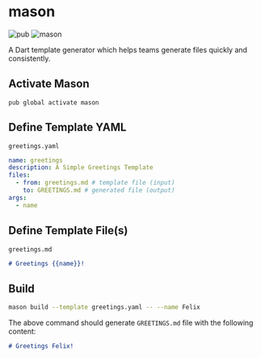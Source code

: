 # mason

![pub](https://img.shields.io/pub/v/mason.svg)
![mason](https://github.com/felangel/mason/workflows/mason/badge.svg?branch=master)

A Dart template generator which helps teams generate files quickly and consistently.

## Activate Mason

`pub global activate mason`

## Define Template YAML

`greetings.yaml`

```yaml
name: greetings
description: A Simple Greetings Template
files:
  - from: greetings.md # template file (input)
    to: GREETINGS.md # generated file (output)
args:
  - name
```

## Define Template File(s)

`greetings.md`

```md
# Greetings {{name}}!
```

## Build

```sh
mason build --template greetings.yaml -- --name Felix
```

The above command should generate `GREETINGS.md` file with the following content:

```md
# Greetings Felix!
```
